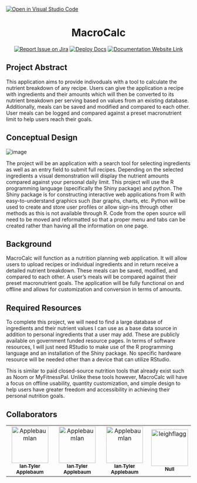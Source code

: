 [![Open in Visual Studio Code](https://classroom.github.com/assets/open-in-vscode-c66648af7eb3fe8bc4f294546bfd86ef473780cde1dea487d3c4ff354943c9ae.svg)](https://classroom.github.com/online_ide?assignment_repo_id=10609743&assignment_repo_type=AssignmentRepo)
<div align="center">

# MacroCalc
[![Report Issue on Jira](https://img.shields.io/badge/Report%20Issues-Jira-0052CC?style=flat&logo=jira-software)](https://temple-cis-projects-in-cs.atlassian.net/jira/software/c/projects/DT/issues)
[![Deploy Docs](https://github.com/ApplebaumIan/tu-cis-4398-docs-template/actions/workflows/deploy.yml/badge.svg)](https://github.com/ApplebaumIan/tu-cis-4398-docs-template/actions/workflows/deploy.yml)
[![Documentation Website Link](https://img.shields.io/badge/-Documentation%20Website-brightgreen)](https://applebaumian.github.io/tu-cis-4398-docs-template/)


</div>

## Project Abstract

This application aims to provide indivoduals with a tool to calculate the nutrient breakdown of any recipe. Users can give the application a recipe with ingredients and their amounts which will then be converted to its nutrient breakdown per serving based on values from an existing database. Additionally, meals can be saved and modified and compared to each other. User meals can be logged and compared against a preset macronutrient limit to help users reach their goals.

## Conceptual Design

![image](https://user-images.githubusercontent.com/89528532/232869621-f22f5617-d928-4821-b4fb-309d4c3592b8.png)

The project will be an application with a search tool for selecting ingredients as well as an entry field to submit full recipes. Depending on the selected ingredients a visual demonstration will display the nutrient amounts compared against your personal daily limit. This project will use the R programming language (specifically the Shiny package) and python. The Shiny package is for constructing interactive web applications from R with easy-to-understand graphics such (bar graphs, charts, etc. Python will be used to create and store user profiles or allow sign-ins through other methods as this is not available through R. Code from the open source will need to be moved and reformatted so that a proper menu and tabs can be created rather than having all the information on one page.

## Background

MacroCalc will function as a nutrition planning web application. It will allow users to upload recipes or individual ingredients and in return receive a detailed nutrient breakdown. These meals can be saved, modified, and compared to each other. A user’s meals will be compared against their preset macronutrient goals. The application will be fully functional on and offline and allows for customization and conversion in terms of amounts.

## Required Resources

To complete this project, we will need to find a large database of ingredients and their nutrient values I can use as a base data source in addition to personal ingredients that a user may add. These are publicly available on government funded resource pages. In terms of software resources, I will just need RStudio to make use of the R programming language and an installation of the Shiny package. No specific hardware resource will be needed other than a device that can utilize RStudio.

This is similar to paid closed-source nutrition tools that already exist such as Noom or MyFitnessPal. Unlike these tools however, MacroCalc will have a focus on offline usability, quantity customization, and simple design to help users have greater freedom and accessibility in achieving their personal nutrition goals.

## Collaborators

[//]: # ( readme: collaborators -start )
<table>
<tr>
    <td align="center">
        <a href="https://github.com/son2005">
            <img src="https://avatars.githubusercontent.com/u/18011568?v=4" width="100;" alt="ApplebaumIan"/>
            <br />
            <sub><b>Ian Tyler Applebaum</b></sub>
        </a>
    </td>
    <td align="center">
        <a href="https://github.com/jutobash">
            <img src="https://avatars.githubusercontent.com/u/89528532?v=4" width="100;" alt="ApplebaumIan"/>
            <br />
            <sub><b>Ian Tyler Applebaum</b></sub>
        </a>
    </td>
    <td align="center">
        <a href="https://github.com/PatrickBrady7">
            <img src="https://avatars.githubusercontent.com/u/97626904?v=4" width="100;" alt="ApplebaumIan"/>
            <br />
            <sub><b>Ian Tyler Applebaum</b></sub>
        </a>
    </td>
    <td align="center">
        <a href="https://github.com/gevdram">
            <img src="https://avatars.githubusercontent.com/u/111989879?v=4" width="100;" alt="leighflagg"/>
            <br />
            <sub><b>Null</b></sub>
        </a>
    </td></tr>
</table>

[//]: # ( readme: collaborators -end )

